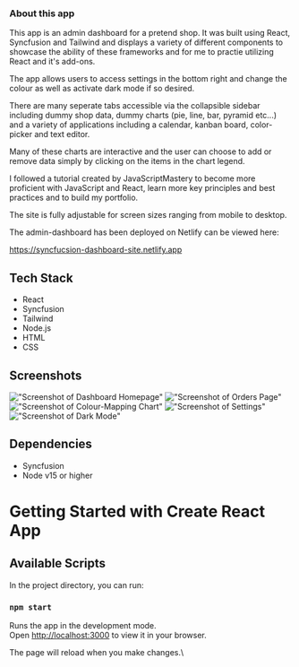 ### About this app

This app is an admin dashboard for a pretend shop. It was built using React, Syncfusion and Tailwind and displays a variety of different components to showcase the ability of these frameworks and for me to practie utilizing React and it's add-ons.

The app allows users to access settings in the bottom right and change the colour as well as activate dark mode if so desired.

There are many seperate tabs accessible via the collapsible sidebar including dummy shop data, dummy charts (pie, line, bar, pyramid etc...) and a variety of applications including a calendar, kanban board, color-picker and text editor.

Many of these charts are interactive and the user can choose to add or remove data simply by clicking on the items in the chart legend.

I followed a tutorial created by JavaScriptMastery to become more proficient with JavaScript and React, learn more key principles and best practices and to build my portfolio.

The site is fully adjustable for screen sizes ranging from mobile to desktop.

The admin-dashboard has been deployed on Netlify can be viewed here:

https://syncfucsion-dashboard-site.netlify.app

## Tech Stack

- React
- Syncfusion
- Tailwind
- Node.js
- HTML
- CSS

## Screenshots

!["Screenshot of Dashboard Homepage"]()
!["Screenshot of Orders Page"]()
!["Screenshot of Colour-Mapping Chart"]()
!["Screenshot of Settings"]()
!["Screenshot of Dark Mode"]()

## Dependencies

- Syncfusion
- Node v15 or higher

# Getting Started with Create React App

## Available Scripts

In the project directory, you can run:

### `npm start`

Runs the app in the development mode.\
Open [http://localhost:3000](http://localhost:3000) to view it in your browser.

The page will reload when you make changes.\


